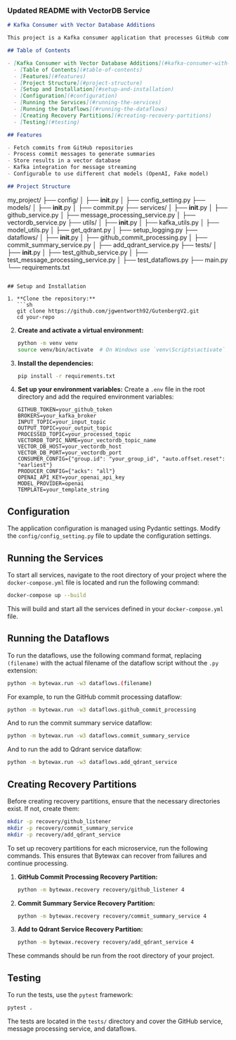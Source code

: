 ### Updated README with VectorDB Service

```markdown
# Kafka Consumer with Vector Database Additions

This project is a Kafka consumer application that processes GitHub commit data, generates summaries using a chat model, and stores the results in a vector database. The application is built using Bytewax for data processing and Kafka for message streaming.

## Table of Contents

- [Kafka Consumer with Vector Database Additions](#kafka-consumer-with-vector-database-additions)
  - [Table of Contents](#table-of-contents)
  - [Features](#features)
  - [Project Structure](#project-structure)
  - [Setup and Installation](#setup-and-installation)
  - [Configuration](#configuration)
  - [Running the Services](#running-the-services)
  - [Running the Dataflows](#running-the-dataflows)
  - [Creating Recovery Partitions](#creating-recovery-partitions)
  - [Testing](#testing)

## Features

- Fetch commits from GitHub repositories
- Process commit messages to generate summaries
- Store results in a vector database
- Kafka integration for message streaming
- Configurable to use different chat models (OpenAI, Fake model)

## Project Structure

```
my_project/
├── config/
│   ├── __init__.py
│   ├── config_setting.py
├── models/
│   ├── __init__.py
│   ├── commit.py
├── services/
│   ├── __init__.py
│   ├── github_service.py
│   ├── message_processing_service.py
│   ├── vectordb_service.py
├── utils/
│   ├── __init__.py
│   ├── kafka_utils.py
│   ├── model_utils.py
│   ├── get_qdrant.py
│   ├── setup_logging.py
├── dataflows/
│   ├── __init__.py
│   ├── github_commit_processing.py
│   ├── commit_summary_service.py
│   ├── add_qdrant_service.py
├── tests/
│   ├── __init__.py
│   ├── test_github_service.py
│   ├── test_message_processing_service.py
│   ├── test_dataflows.py
├── main.py
└── requirements.txt
```

## Setup and Installation

1. **Clone the repository:**
   ```sh
   git clone https://github.com/jgwentworth92/GutenbergV2.git
   cd your-repo
   ```

2. **Create and activate a virtual environment:**
   ```sh
   python -m venv venv
   source venv/bin/activate  # On Windows use `venv\Scripts\activate`
   ```

3. **Install the dependencies:**
   ```sh
   pip install -r requirements.txt
   ```

4. **Set up your environment variables:**
   Create a `.env` file in the root directory and add the required environment variables:
   ```env
   GITHUB_TOKEN=your_github_token
   BROKERS=your_kafka_broker
   INPUT_TOPIC=your_input_topic
   OUTPUT_TOPIC=your_output_topic
   PROCESSED_TOPIC=your_processed_topic
   VECTORDB_TOPIC_NAME=your_vectordb_topic_name
   VECTOR_DB_HOST=your_vectordb_host
   VECTOR_DB_PORT=your_vectordb_port
   CONSUMER_CONFIG={"group.id": "your_group_id", "auto.offset.reset": "earliest"}
   PRODUCER_CONFIG={"acks": "all"}
   OPENAI_API_KEY=your_openai_api_key
   MODEL_PROVIDER=openai
   TEMPLATE=your_template_string
   ```

## Configuration

The application configuration is managed using Pydantic settings. Modify the `config/config_setting.py` file to update the configuration settings.

## Running the Services

To start all services, navigate to the root directory of your project where the `docker-compose.yml` file is located and run the following command:

```bash
docker-compose up --build
```

This will build and start all the services defined in your `docker-compose.yml` file.

## Running the Dataflows

To run the dataflows, use the following command format, replacing `(filename)` with the actual filename of the dataflow script without the `.py` extension:

```sh
python -m bytewax.run -w3 dataflows.(filename)
```

For example, to run the GitHub commit processing dataflow:

```sh
python -m bytewax.run -w3 dataflows.github_commit_processing
```

And to run the commit summary service dataflow:

```sh
python -m bytewax.run -w3 dataflows.commit_summary_service
```

And to run the add to Qdrant service dataflow:

```sh
python -m bytewax.run -w3 dataflows.add_qdrant_service
```

## Creating Recovery Partitions

Before creating recovery partitions, ensure that the necessary directories exist. If not, create them:

```sh
mkdir -p recovery/github_listener
mkdir -p recovery/commit_summary_service
mkdir -p recovery/add_qdrant_service
```

To set up recovery partitions for each microservice, run the following commands. This ensures that Bytewax can recover from failures and continue processing.

1. **GitHub Commit Processing Recovery Partition:**
   ```sh
   python -m bytewax.recovery recovery/github_listener 4
   ```

2. **Commit Summary Service Recovery Partition:**
   ```sh
   python -m bytewax.recovery recovery/commit_summary_service 4
   ```

3. **Add to Qdrant Service Recovery Partition:**
   ```sh
   python -m bytewax.recovery recovery/add_qdrant_service 4
   ```

These commands should be run from the root directory of your project.

## Testing

To run the tests, use the `pytest` framework:

```sh
pytest .
```

The tests are located in the `tests/` directory and cover the GitHub service, message processing service, and dataflows.

